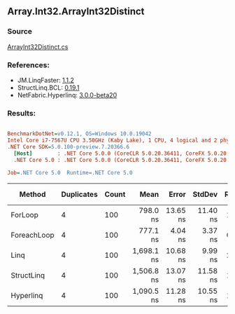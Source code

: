 ﻿## Array.Int32.ArrayInt32Distinct

### Source
[ArrayInt32Distinct.cs](../LinqBenchmarks/Array/Int32/ArrayInt32Distinct.cs)

### References:
- JM.LinqFaster: [1.1.2](https://www.nuget.org/packages/JM.LinqFaster/1.1.2)
- StructLinq.BCL: [0.19.1](https://www.nuget.org/packages/StructLinq.BCL/0.19.1)
- NetFabric.Hyperlinq: [3.0.0-beta20](https://www.nuget.org/packages/NetFabric.Hyperlinq/3.0.0-beta20)

### Results:
``` ini

BenchmarkDotNet=v0.12.1, OS=Windows 10.0.19042
Intel Core i7-7567U CPU 3.50GHz (Kaby Lake), 1 CPU, 4 logical and 2 physical cores
.NET Core SDK=5.0.100-preview.7.20366.6
  [Host]        : .NET Core 5.0.0 (CoreCLR 5.0.20.36411, CoreFX 5.0.20.36411), X64 RyuJIT
  .NET Core 5.0 : .NET Core 5.0.0 (CoreCLR 5.0.20.36411, CoreFX 5.0.20.36411), X64 RyuJIT

Job=.NET Core 5.0  Runtime=.NET Core 5.0  

```
|      Method | Duplicates | Count |       Mean |    Error |   StdDev | Ratio | RatioSD |  Gen 0 | Gen 1 | Gen 2 | Allocated | CacheMisses/Op | BranchMispredictions/Op |
|------------ |----------- |------ |-----------:|---------:|---------:|------:|--------:|-------:|------:|------:|----------:|---------------:|------------------------:|
|     ForLoop |          4 |   100 |   798.0 ns | 13.65 ns | 11.40 ns |  1.00 |    0.00 | 0.6304 |     - |     - |    1320 B |              2 |                       1 |
| ForeachLoop |          4 |   100 |   777.1 ns |  4.04 ns |  3.37 ns |  0.97 |    0.01 | 0.6304 |     - |     - |    1320 B |              2 |                       1 |
|        Linq |          4 |   100 | 1,698.1 ns | 10.68 ns |  9.99 ns |  2.13 |    0.04 | 0.5531 |     - |     - |    1160 B |              3 |                       3 |
|  StructLinq |          4 |   100 | 1,506.8 ns | 13.07 ns | 11.58 ns |  1.89 |    0.03 |      - |     - |     - |         - |              0 |                       2 |
|   Hyperlinq |          4 |   100 | 1,090.5 ns | 11.28 ns | 10.55 ns |  1.37 |    0.03 |      - |     - |     - |         - |              0 |                       2 |
